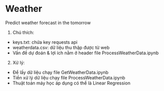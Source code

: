# Weather
Predict weather forecast in the tomorrow<br>
1. Chú thích:
  + keys.txt: chứa key requests api
  + weatherdata.csv: dữ liệu thu thập được từ web
  + Vấn đề dự đoán & lợi ích nằm ở header file ProcessWeatherData.ipynb
2. Xử lý:
  + Để lấy dữ liệu chạy file GetWeatherData.ipynb
  + Tiền xử lý dữ liệu chạy file ProcessWeatherData.ipynb
  + Thuật toán máy học áp dụng có thể là Linear Regression
